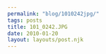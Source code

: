 ```yaml
---
permalink: "blog/1010242jpg/"
tags: posts
title: 101_0242.JPG
date: 2010-01-20
layout: layouts/post.njk
---
```


